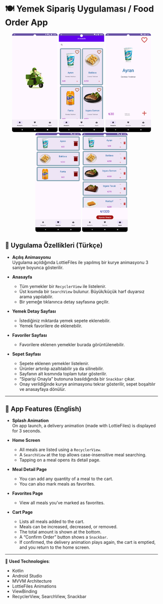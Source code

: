 # 🍽️ Yemek Sipariş Uygulaması / Food Order App
<p align="center">
  <img src="image/ekran1.png" alt="Ekran 1" width="150"/>
  <img src="image/ekran2.png" alt="Ekran 2" width="150"/>
  <img src="image/ekran3.png" alt="Ekran 3" width="150"/>
  <img src="image/ekran4.png" alt="Ekran 4" width="150"/>
  <img src="image/ekran5.png" alt="Ekran 5" width="150"/>
</p>

## 📱 Uygulama Özellikleri (Türkçe)

- **Açılış Animasyonu**  
  Uygulama açıldığında LottieFiles ile yapılmış bir kurye animasyonu 3 saniye boyunca gösterilir.

- **Anasayfa**  
  - Tüm yemekler bir `RecyclerView` ile listelenir.  
  - Üst kısımda bir `SearchView` bulunur. Büyük/küçük harf duyarsız arama yapılabilir.  
  - Bir yemeğe tıklanınca detay sayfasına geçilir.

- **Yemek Detay Sayfası**  
  - İstediğiniz miktarda yemek sepete eklenebilir.  
  - Yemek favorilere de eklenebilir.

- **Favoriler Sayfası**  
  - Favorilere eklenen yemekler burada görüntülenebilir.

- **Sepet Sayfası**  
  - Sepete eklenen yemekler listelenir.  
  - Ürünler artırılıp azaltılabilir ya da silinebilir.  
  - Sayfanın alt kısmında toplam tutar gösterilir.  
  - “Siparişi Onayla” butonuna basıldığında bir `Snackbar` çıkar.  
  - Onay verildiğinde kurye animasyonu tekrar gösterilir, sepet boşaltılır ve anasayfaya dönülür.

---

## 📱 App Features (English)

- **Splash Animation**  
  On app launch, a delivery animation (made with LottieFiles) is displayed for 3 seconds.

- **Home Screen**  
  - All meals are listed using a `RecyclerView`.  
  - A `SearchView` at the top allows case-insensitive meal searching.  
  - Tapping on a meal opens its detail page.

- **Meal Detail Page**  
  - You can add any quantity of a meal to the cart.  
  - You can also mark meals as favorites.

- **Favorites Page**  
  - View all meals you’ve marked as favorites.

- **Cart Page**  
  - Lists all meals added to the cart.  
  - Meals can be increased, decreased, or removed.  
  - The total amount is shown at the bottom.  
  - A “Confirm Order” button shows a `Snackbar`.  
  - If confirmed, the delivery animation plays again, the cart is emptied, and you return to the home screen.

---

🎨 **Used Technologies**:  
- Kotlin  
- Android Studio  
- MVVM Architecture  
- LottieFiles Animations  
- ViewBinding  
- RecyclerView, SearchView, Snackbar

